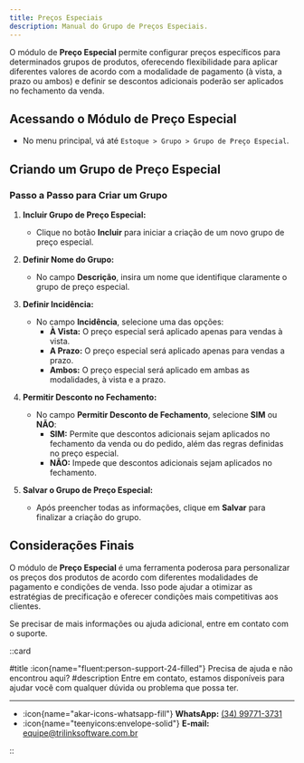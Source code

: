 ```yaml
---
title: Preços Especiais
description: Manual do Grupo de Preços Especiais.
---
```


O módulo de **Preço Especial** permite configurar preços específicos para determinados grupos de produtos, oferecendo flexibilidade para aplicar diferentes valores de acordo com a modalidade de pagamento (à vista, a prazo ou ambos) e definir se descontos adicionais poderão ser aplicados no fechamento da venda.

## Acessando o Módulo de Preço Especial

- No menu principal, vá até `Estoque > Grupo > Grupo de Preço Especial`.

## Criando um Grupo de Preço Especial

### Passo a Passo para Criar um Grupo

1. **Incluir Grupo de Preço Especial:**
   - Clique no botão **Incluir** para iniciar a criação de um novo grupo de preço especial.

2. **Definir Nome do Grupo:**
   - No campo **Descrição**, insira um nome que identifique claramente o grupo de preço especial.

3. **Definir Incidência:**
   - No campo **Incidência**, selecione uma das opções:
     - **À Vista:** O preço especial será aplicado apenas para vendas à vista.
     - **A Prazo:** O preço especial será aplicado apenas para vendas a prazo.
     - **Ambos:** O preço especial será aplicado em ambas as modalidades, à vista e a prazo.

4. **Permitir Desconto no Fechamento:**
   - No campo **Permitir Desconto de Fechamento**, selecione **SIM** ou **NÃO**:
     - **SIM:** Permite que descontos adicionais sejam aplicados no fechamento da venda ou do pedido, além das regras definidas no preço especial.
     - **NÃO:** Impede que descontos adicionais sejam aplicados no fechamento.

5. **Salvar o Grupo de Preço Especial:**
   - Após preencher todas as informações, clique em **Salvar** para finalizar a criação do grupo.

## Considerações Finais

O módulo de **Preço Especial** é uma ferramenta poderosa para personalizar os preços dos produtos de acordo com diferentes modalidades de pagamento e condições de venda. Isso pode ajudar a otimizar as estratégias de precificação e oferecer condições mais competitivas aos clientes.

Se precisar de mais informações ou ajuda adicional, entre em contato com o suporte.

::card

#title
:icon{name="fluent:person-support-24-filled"} Precisa de ajuda e não encontrou aqui?
#description
Entre em contato, estamos disponíveis para ajudar você com qualquer dúvida ou problema que possa ter.

---

- :icon{name="akar-icons-whatsapp-fill"} **WhatsApp:** [(34) 99771-3731](https://wa.me/trilinksoftware)
- :icon{name="teenyicons:envelope-solid"} **E-mail:** [equipe@trilinksoftware.com.br](mailto:equipe@trilinksoftware.com.br)

::

